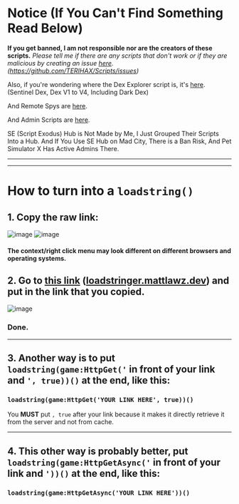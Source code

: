 # Notice (If You Can't Find Something Read Below)
**If you get banned, I am not responsible nor are the creators of these scripts.**
*Please tell me if there are any scripts that don't work or if they are malicious by creating an issue [here](https://github.com/TERIHAX/Scripts/issues). (https://github.com/TERIHAX/Scripts/issues)*

Also, if you're wondering where the Dex Explorer script is, it's [here](https://github.com/TERIHAX/Scripts/tree/main/Universal/Dex%20Explorers). (Sentinel Dex, Dex V1 to V4, Including Dark Dex)

And Remote Spys are [here](https://github.com/TERIHAX/Scripts/tree/main/Universal/Remote%20Spies).

And Admin Scripts are [here](https://github.com/TERIHAX/Scripts/tree/main/Universal/Admin%20Scripts).

SE (Script Exodus) Hub is Not Made by Me, I Just Grouped Their Scripts Into a Hub.
And If You Use SE Hub on Mad City, There is a Ban Risk, And Pet Simulator X Has Active Admins There.

-----------------------
-----------------------

# How to turn into a `loadstring()`
## 1. Copy the raw link:

![image](https://user-images.githubusercontent.com/69073505/229570395-b9206245-eaef-4595-83da-f970c5c3d854.png)
![image](https://user-images.githubusercontent.com/69073505/229571110-43734606-8e3a-4b57-9205-d2bd94d14d1f.png)

#### The context/right click menu may look different on different browsers and operating systems.

## 2. Go to [this link](https://loadstringer.mattlawz.dev/) ([loadstringer.mattlawz.dev](https://loadstringer.mattlawz.dev/)) and put in the link that you copied.

![image](https://user-images.githubusercontent.com/69073505/229574811-76e31b79-0c9e-4735-af85-3dc8b6c35f25.png)

### Done.

----------------------

## 3. Another way is to put `loadstring(game:HttpGet('` in front of your link and `', true))()` at the end, like this:
### `loadstring(game:HttpGet('YOUR LINK HERE', true))()`

You **MUST** put `, true` after your link because it makes it directly retrieve it from the server and not from cache.

----------------------

## 4. This other way is probably better, put `loadstring(game:HttpGetAsync('` in front of your link and `'))()` at the end, like this:
### `loadstring(game:HttpGetAsync('YOUR LINK HERE'))()`

